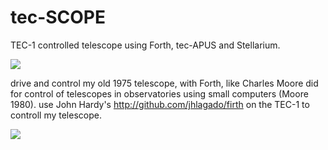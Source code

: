

# tec-SCOPE
TEC-1 controlled telescope using Forth, tec-APUS and Stellarium.

![](https://github.com/SteveJustin1963/tec-SCOPE/blob/master/pics/scope-steps1.png)



 drive and control my old 1975 telescope, with Forth, like Charles Moore did for control of telescopes in observatories using small computers (Moore 1980). 
 use John Hardy's http://github.com/jhlagado/firth on the TEC-1 to controll my telescope.

![](https://github.com/SteveJustin1963/tec-SCOPE/blob/master/pics/map.png)
